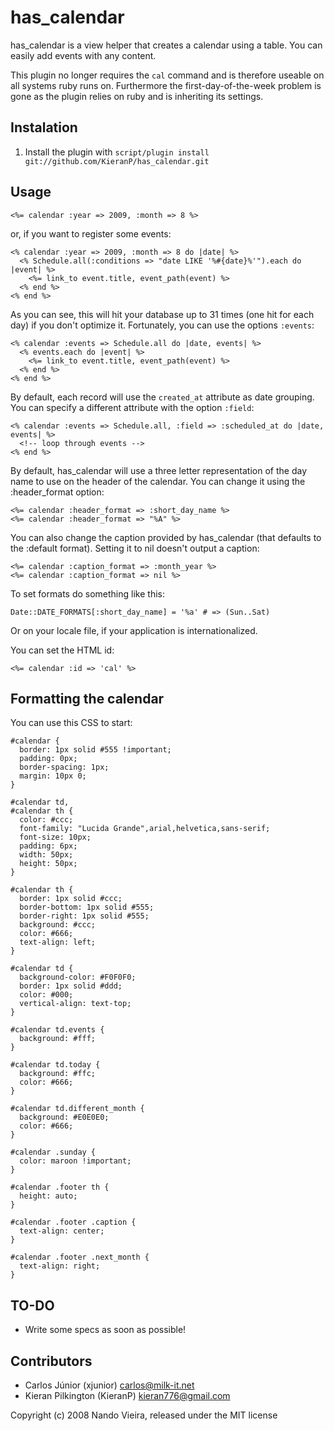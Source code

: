 has\_calendar
============

has\_calendar is a view helper that creates a calendar using a table. You can
easily add events with any content.

This plugin no longer requires the `cal` command and is therefore useable on
all systems ruby runs on. Furthermore the first-day-of-the-week problem is
gone as the plugin relies on ruby and is inheriting its settings.


Instalation
-----------

1) Install the plugin with `script/plugin install git://github.com/KieranP/has_calendar.git`

Usage
-----

    <%= calendar :year => 2009, :month => 8 %>

or, if you want to register some events:

    <% calendar :year => 2009, :month => 8 do |date| %>
      <% Schedule.all(:conditions => "date LIKE '%#{date}%'").each do |event| %>
        <%= link_to event.title, event_path(event) %>
      <% end %>
    <% end %>

As you can see, this will hit your database up to 31 times (one hit for each
day) if you don't optimize it. Fortunately, you can use the options `:events`:

    <% calendar :events => Schedule.all do |date, events| %>
      <% events.each do |event| %>
        <%= link_to event.title, event_path(event) %>
      <% end %>
    <% end %>

By default, each record will use the `created_at` attribute as date grouping.
You can specify a different attribute with the option `:field`:

    <% calendar :events => Schedule.all, :field => :scheduled_at do |date, events| %>
      <!-- loop through events -->
    <% end %>

By default, has\_calendar will use a three letter representation of the day name
to use on the header of the calendar. You can change it using the :header_format option:

    <%= calendar :header_format => :short_day_name %>
    <%= calendar :header_format => "%A" %>

You can also change the caption provided by has\_calendar (that defaults to the
:default format). Setting it to nil doesn't output a caption:

    <%= calendar :caption_format => :month_year %>
    <%= calendar :caption_format => nil %>

To set formats do something like this:

    Date::DATE_FORMATS[:short_day_name] = '%a' # => (Sun..Sat)

Or on your locale file, if your application is internationalized.

You can set the HTML id:

    <%= calendar :id => 'cal' %>

Formatting the calendar
-----------------------

You can use this CSS to start:

    #calendar {
      border: 1px solid #555 !important;
      padding: 0px;
      border-spacing: 1px;
      margin: 10px 0;
    }

    #calendar td,
    #calendar th {
      color: #ccc;
      font-family: "Lucida Grande",arial,helvetica,sans-serif;
      font-size: 10px;
      padding: 6px;
      width: 50px;
      height: 50px;
    }

    #calendar th {
      border: 1px solid #ccc;
      border-bottom: 1px solid #555;
      border-right: 1px solid #555;
      background: #ccc;
      color: #666;
      text-align: left;
    }

    #calendar td {
      background-color: #F0F0F0;
      border: 1px solid #ddd;
      color: #000;
      vertical-align: text-top;
    }

    #calendar td.events {
      background: #fff;
    }

    #calendar td.today {
      background: #ffc;
      color: #666;
    }

    #calendar td.different_month {
      background: #E0E0E0;
      color: #666;
    }

    #calendar .sunday {
      color: maroon !important;
    }

    #calendar .footer th {
      height: auto;
    }

    #calendar .footer .caption {
      text-align: center;
    }

    #calendar .footer .next_month {
      text-align: right;
    }

TO-DO
-----

- Write some specs as soon as possible!

Contributors
------------

* Carlos Júnior (xjunior) <carlos@milk-it.net>
* Kieran Pilkington (KieranP) <kieran776@gmail.com>

Copyright (c) 2008 Nando Vieira, released under the MIT license
